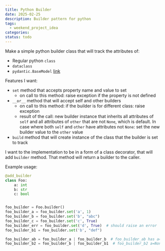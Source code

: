 ```yaml
---
title: Python Builder
date: 2025-02-25
description: Builder pattern for python
tags:
  - weekend_project_idea
categories: 
status: todo
---
```


Make a simple python builder class that will track the attributes of:

- Regular python `class`
- `dataclass`
- `pydantic.BaseModel` [link](https://docs.pydantic.dev/latest/api/base_model/)

Features I want:

- `set` method that accepts property name and value to set
	- on call to this method: raise exception if the property is not defined
- `__or__` method that will accept self and other builders
	- on call to this method: if the builder is for different class: raise exception
	- result of the call: new builder instance that inherits all attributes of
	`self` and all attributes of `other` that are not `None`, which is default. In
	case where both `self` and `other` have attributes not `None`: set the new
	builder value to the `other` value
- `build` method that will create instance of the class that the builder is set to track

I want to the implementation to be in a form of a class decorator, that will add `builder` method. 
That method will return a builder to the caller.

Example usage:

```python
@add_builder
class Foo:
    a: int
    b: str
	c: bool


foo_builder = Foo.builder()
foo_builder_a = foo_builder.set('a', 1)
foo_builder_b = foo_builder.set('b', "abc")
foo_builder_c = foo_builder.set('c', True)
foo_builder_err = foo_builder.set('d', True)  # should raise an error
foo_builder_b1 = foo_builder.set('b', "def")

foo_builder_ab = foo_builder_a | foo_builder_b  # foo_builder_ab has a=1, b='abc', c=None
foo_builder_b2 = foo_builder_b | foo_builder_b1  # foo_builder_b2 a=None, b='def', c=None
```
